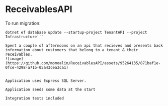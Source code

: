# ReceivablesAPI

To run migration:
```dotnet ef migrations add Initial --startup-project TenantAPI --project Infrastructure
dotnet ef database update --startup-project TenantAPI --project Infrastructure```

Spent a couple of afternoons on an api that recieves and presents back information about customers that belong to a tenant & their receivables. 
![image](https://github.com/momoalin/ReceivablesAPI/assets/95264135/871baf1e-0fce-4298-a71b-05a43cea3ca1)


Application uses Express SQL Server.

Application seeds some data at the start 

Integration tests included
